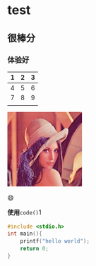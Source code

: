 # test

## 很棒分 

### 体验好

|  1   |  2   |  3   |
| :--: | :--: | :--: |
|  4   |  5   |  6   |
|  7   |  8   |  9   |
|      |      |      |

<img src="README.assets/lena-std.png" alt="lena-std" style="zoom: 33%;" />

:smile:

**使用**`code()`1

```c++
#include <stdio.h>
int main(){
    printf("hello world");
    return 0;
}
```

[百度网站]: baidu.com	" test"

